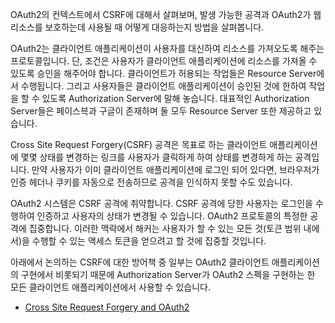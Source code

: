 OAuth2의 컨텍스트에서 CSRF에 대해서 살펴보며, 발생 가능한 공격과 OAuth2가 웹 리소스를 보호하는데 사용될 때 어떻게 대응하는지 방법을 살펴봅니다.

OAuth2는 클라이언트 애플리케이션이 사용자를 대신하여 리소스를 가져오도록 해주는 프로토콜입니다. 단, 조건은 사용자가 클라이언트 애플리케이션에 리소스를 가져올 수 있도록 승인을 해주어야 합니다. 클라이언트가 허용되는 작업들은 Resource Server에서 수행됩니다. 그리고 사용자들은 클라이언트 애플리케이션이 승인된 것에 한하여 작업을 할 수 있도록 Authorization Server에 말해 놓습니다. 대표적인 Authorization Server들은 페이스븍과 구글이 존재하며 둘 모두 Resource Server 또한 제공하고 있습니다.

Cross Site Request Forgery(CSRF) 공격은 목표로 하는 클라이언트 애플리케이션에 몇몇 상태를 변경하는 링크를 사용자가 클릭하게 하여 상태를 변경하게 하는 공격입니다. 만약 사용자가 이미 클라이언트 애플리케이션에 로그인 되어 있다면, 브라우저가 인증 헤더나 쿠키를 자동으로 전송하므로 공격을 인식하지 못할 수도 있습니다. 

OAuth2 시스템은 CSRF 공격에 취약합니다. CSRF 공격에 당한 사용자는 로그인을 수행하여 인증하고 사용자의 상태가 변경될 수 있습니다. OAuth2 프로토콜의 특정한 공격에 집중합니다. 이러한 맥락에서 해커는 사용자가 할 수 있는 모든 것(토큰 범위 내에서)을 수행할 수 있는 액세스 토큰을 얻으려고 할 것에 집중할 것입니다.

아래에서 논의하는 CSRF에 대한 방어책 중 일부는 OAuth2 클라이언트 애플리케이션의 구현에서 비롯되기 때문에 Authorization Server가 OAuth2 스펙을 구현하는 한 모든 클라이언트 애플리케이션에서 사용할 수 있습니다.



- [Cross Site Request Forgery and OAuth2](https://spring.io/blog/2011/11/30/cross-site-request-forgery-and-oauth2)

